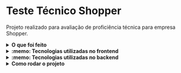 # Teste Técnico Shopper

Projeto realizado para avaliação de proficiência técnica para empresa Shopper.

<details>
  <summary><strong>O que foi feito</strong></summary></br>

  Neste projeto desenvolvi uma Aplicação fullstack capaz de ler um arquivo .csv e atualizar um banco de dados em escala, caso satisfaça as validações.
</details>

<details>
  <summary><strong>:memo: Tecnologias utilizadas no frontend</strong></summary><br />

  - `Typescript`;
  - `React`;
  - `Axios`;
  - `React-router-dom`

  </details>

  <details>
  <summary><strong>:memo: Tecnologias utilizadas no backend</strong></summary><br />

  - `Mysql`
  - `Sequelize`
  - `Node.js`
  - `Express`
  - `Typescript`
  - `Cors`
  - `Joi`

  </details>
<details>
  <summary><strong>Como rodar o projeto</strong></summary></br>

  **Com Docker:**

  ** :warning: Antes de começar, seu docker-compose precisa estar na versão 1.29 ou superior. [Veja aqui](https://www.digitalocean.com/community/tutorials/how-to-install-and-use-docker-compose-on-ubuntu-20-04-pt) ou [na documentação](https://docs.docker.com/compose/install/) como instalá-lo. No primeiro artigo, você pode substituir onde está com `1.26.0` por `1.29.2`.**

- [ ] `renomeie os arquivos .env.example para .env`
    - na raiz do projeto digite `mv backend/.env.example backend/.env && mv frontend/.env.example frontend/.env`;  
- [ ] `docker-compose up -d --build`
- [ ] `Abrir seu navegador no endereço localhost:5173`

</details>

</details>
